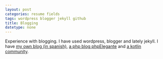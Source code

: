 ```yaml
---
layout: post
categories: resume fields
tags: wordpress blogger jekyll github
title: Blogging
datetype: none
---
```


Experience with blogging. I have used wordpress, blogger and lately jekyll.
I have [my own blog (in spanish)](http://blog.cballesterosvelasco.es/), [a php blog phpElegante](http://php.soywiz.com/) and [a kotlin community](http://kotlin.es/).